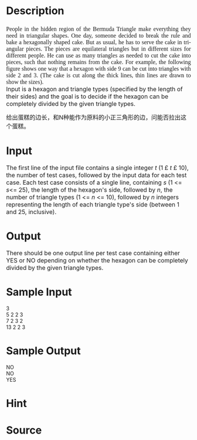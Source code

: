 
# Description

<div class="content"><div style="text-justify: inter-ideograph"><span style="font-size: medium">
<h1 align="center" style="margin: 12pt 0cm 18pt; text-align: center"></h1>
<p class="MsoNormal" style="text-justify: inter-ideograph; margin: 0cm 0cm 0pt; text-align: justify"><span lang="EN-US"><font face="Times New Roman">People in the hidden region of the Bermuda Triangle make everything they need in triangular shapes. One day, someone decided to break the rule and bake a hexagonally shaped cake. But as usual, he has to serve the cake in triangular pieces. The pieces are equilateral triangles but in different sizes for different people. He can use as many triangles as needed to cut the cake into pieces, such that nothing remains from the cake. For example, the following figure shows one way that a hexagon with side 9 can be cut into triangles with side 2 and 3. (The cake is cut along the thick lines, thin lines are drawn to show the sizes).</font></span></p>
</span><span style="font-size: medium">
<p class="MsoNormal" style="text-justify: inter-ideograph; margin: 0cm 0cm 0pt; text-align: justify"></p>
<p class="MsoNormal" style="text-justify: inter-ideograph; margin: 0cm 0cm 0pt; text-align: justify"><span style="font-size: medium"><span lang="EN-US"><font face="Times New Roman"><img alt="" src="/source/bzoj/2572/img/aHR0cHM6Ly9seWRzeS5jb20vSnVkZ2VPbmxpbmUvdXBsb2FkLzIwMTExMi8xLkpQRw==.JPG"/></font></span></span></p>
<p class="MsoNormal" style="text-justify: inter-ideograph; margin: 0cm 0cm 0pt; text-align: justify"></p>
<p class="MsoNormal" style="text-justify: inter-ideograph; margin: 0cm 0cm 0pt; text-align: justify"></p>
</span></div>
<div style="text-justify: inter-ideograph"><span style="font-size: medium">Input is a hexagon and triangle types (specified by the length of their sides) and the goal is to decide if the hexagon can be completely divided by the given triangle types.</span></div>
<p><span style="font-size: medium">给出蛋糕的边长，和N种能作为原料的小正三角形的边，问能否拉出这个蛋糕。</span></p></div>

# Input

<div class="content"><div style="text-justify: inter-ideograph"><span style="font-size: medium">The first line of the input file contains a single integer <i>t </i>(1 £ <i>t</i> £ 10), the number of test cases, followed by the input data for each test case. Each test case consists of a single line, containing <i>s </i>(1 &lt;= <em>s</em>&lt;= 25), the length of the hexagon&#39;s side, followed by <i>n</i>, the number of triangle types (1 &lt;= <i>n</i> &lt;= 10), followed by <i>n</i> integers representing the length of each triangle type&#39;s side (between 1 and 25, inclusive).</span></div></div>

# Output

<div class="content"><div><span style="font-size: medium">There should be one output line per test case containing either YES or NO depending on whether the hexagon can be completely divided by the given triangle types.</span></div></div>

# Sample Input

<div class="content"><span class="sampledata">3<br/>
5 2 2 3<br/>
7 2 3 2<br/>
13 2 2 3<br/>
</span></div>

# Sample Output

<div class="content"><span class="sampledata">NO<br/>
NO<br/>
YES</span></div>

# Hint

<div class="content"><p></p></div>

# Source

<div class="content"><p><a href="problemset.php?search="></a></p></div>

